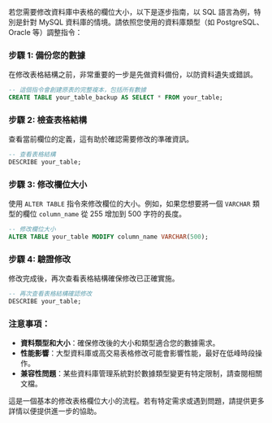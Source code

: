 若您需要修改資料庫中表格的欄位大小，以下是逐步指南，以 SQL 語言為例，特別是針對 MySQL 資料庫的情境。請依照您使用的資料庫類型（如 PostgreSQL、Oracle 等）調整指令：

### 步驟 1: 備份您的數據
在修改表格結構之前，非常重要的一步是先做資料備份，以防資料遺失或錯誤。

```sql
-- 這個指令會創建原表的完整複本，包括所有數據
CREATE TABLE your_table_backup AS SELECT * FROM your_table;
```

### 步驟 2: 檢查表格結構
查看當前欄位的定義，這有助於確認需要修改的準確資訊。

```sql
-- 查看表格結構
DESCRIBE your_table;
```

### 步驟 3: 修改欄位大小
使用 `ALTER TABLE` 指令來修改欄位的大小。例如，如果您想要將一個 `VARCHAR` 類型的欄位 `column_name` 從 255 增加到 500 字符的長度。

```sql
-- 修改欄位大小
ALTER TABLE your_table MODIFY column_name VARCHAR(500);
```

### 步驟 4: 驗證修改
修改完成後，再次查看表格結構確保修改已正確實施。

```sql
-- 再次查看表格結構確認修改
DESCRIBE your_table;
```

### 注意事項：
- **資料類型和大小**：確保修改後的大小和類型適合您的數據需求。
- **性能影響**：大型資料庫或高交易表格修改可能會影響性能，最好在低峰時段操作。
- **兼容性問題**：某些資料庫管理系統對於數據類型變更有特定限制，請查閱相關文檔。

這是一個基本的修改表格欄位大小的流程。若有特定需求或遇到問題，請提供更多詳情以便提供進一步的協助。